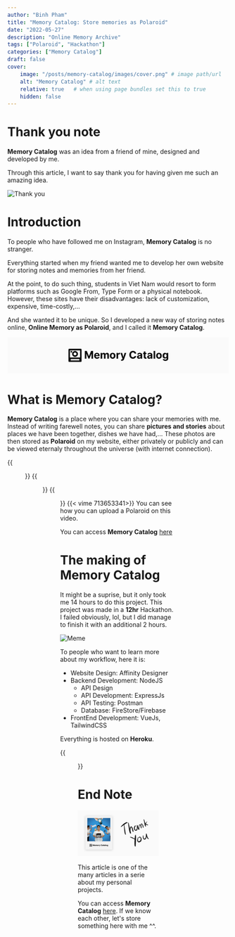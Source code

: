 ```yaml
---
author: "Binh Pham"
title: "Memory Catalog: Store memories as Polaroid"
date: "2022-05-27"
description: "Online Memory Archive"
tags: ["Polaroid", "Hackathon"]
categories: ["Memory Catalog"]
draft: false
cover:
    image: "/posts/memory-catalog/images/cover.png" # image path/url
    alt: "Memory Catalog" # alt text
    relative: true   # when using page bundles set this to true
    hidden: false
---
```

# Thank you note

**Memory Catalog** was an idea from a friend of mine, designed and developed by me.

Through this article, I want to say thank you for having given me such an amazing idea.

![Thank you](https://media1.giphy.com/media/l2Je52EeawnBdPMNa/giphy.gif?cid=ecf05e47uyhvrlcdiap37sntpdtos2q728wvley6s81xm0fz&rid=giphy.gif&ct=g#center)
# Introduction

To people who have followed me on Instagram, **Memory Catalog** is no stranger.

Everything started when my friend wanted me to develop her own website for storing notes and memories from her friend.

At the point, to do such thing, students in Viet Nam would resort to form platforms such as Google From, Type Form or a physical notebook. However, these sites have their disadvantages: lack of customization, expensive, time-costly,...

And she wanted it to be unique. So I developed a new way of storing notes online, **Online Memory as Polaroid**, and I called it **Memory Catalog**.

![Logo Memory Catalog](images/project-logo.png)

# What is Memory Catalog?

**Memory Catalog** is a place where you can share your memories with me. Instead of writing farewell notes, you can share **pictures and stories** about places we have been together, dishes we have had,... These photos are then stored as **Polaroid** on my website, either privately or publicly and can be viewed eternaly throughout the universe (with internet connection).

{{<figure src="images/MainPage.png" title="Memory Catalog's Home Page" caption="Minimal and Friendly Design">}}
{{<figure src="images/PolaroidCard.png" title="Memory Catalog's Polaroid" caption="You can click a Polaroid card to view it's content.">}}
{{<figure src="images/UploadForm.png" title="Memory Catalog's Form" caption="You can make a Polaroid using this form. There is a Preview on the side so you can check the card.">}}
{{< vime 713653341>}}
You can see how you can upload a Polaroid on this video. 

You can access **Memory Catalog** [here](https://memory.binhph.am)

# The making of Memory Catalog

It might be a suprise, but it only took me 14 hours to do this project. This project was made in a **12hr** Hackathon. I failed obviously, lol, but I did manage to finish it with an additional 2 hours.

![Meme](https://media3.giphy.com/media/12e5dX36aMp2Ba/giphy.gif?cid=ecf05e4749226wd04h00z6v2qdc64j3rvd0qhsi37qu67jjw&rid=giphy.gif&ct=g#center)

To people who want to learn more about my workflow, here it is:
- Website Design: Affinity Designer
- Backend Development: NodeJS
    - API Design
    - API Development: ExpressJs
    - API Testing: Postman
    - Database: FireStore/Firebase
- FrontEnd Development: VueJs, TailwindCSS

Everything is hosted on **Heroku**.

{{<figure src="images/OriginalPage.png" title="Initial Design of Memory Catalog" caption="There is a picture of me and my sister ^^.">}}

# End Note

![EndNote](images/EndNote.png)

This article is one of the many articles in a serie about my personal projects.

You can access **Memory Catalog** [here](https://memory.binhph.am). If we know each other, let's store something here with me ^^.